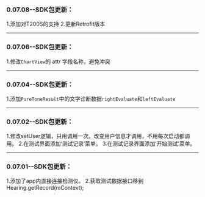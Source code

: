 ### 0.07.08--SDK包更新：
 1.添加对T200S的支持
 2.更新Retrofit版本

---

### 0.07.06--SDK包更新：
 1.修改`ChartView`的 attr 字段名称，避免冲突

---

### 0.07.04--SDK包更新：
 1.添加`PureToneResult`中的文字诊断数据`rightEvaluate`和`leftEvaluate`

---

### 0.07.02--SDK包更新：
 1.修改setUser逻辑，只用调用一次。改变用户信息才调用，不用每次启动都调用。
 2.在测试界面添加‘测试记录’菜单。
 3.在测试记录界面添加‘开始测试’菜单。

---

### 0.07.01--SDK包更新：
 1.添加了app内直接连接检测仪。
 2.获取测试数据接口移到 Hearing.getRecord(mContext);